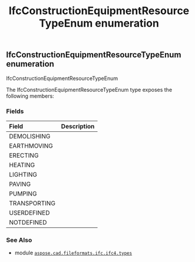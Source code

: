 ﻿---
title: IfcConstructionEquipmentResourceTypeEnum enumeration
second_title: Aspose.CAD for Python via .NET API References
description: 
type: docs
weight: 2310
url: /python-net/aspose.cad.fileformats.ifc.ifc4.types/ifcconstructionequipmentresourcetypeenum/
is_root: false
---

## IfcConstructionEquipmentResourceTypeEnum enumeration

IfcConstructionEquipmentResourceTypeEnum



The IfcConstructionEquipmentResourceTypeEnum type exposes the following members:

### Fields
| Field | Description |
| :- | :- |
| DEMOLISHING |  |
| EARTHMOVING |  |
| ERECTING |  |
| HEATING |  |
| LIGHTING |  |
| PAVING |  |
| PUMPING |  |
| TRANSPORTING |  |
| USERDEFINED |  |
| NOTDEFINED |  |



### See Also
* module [`aspose.cad.fileformats.ifc.ifc4.types`](..)
